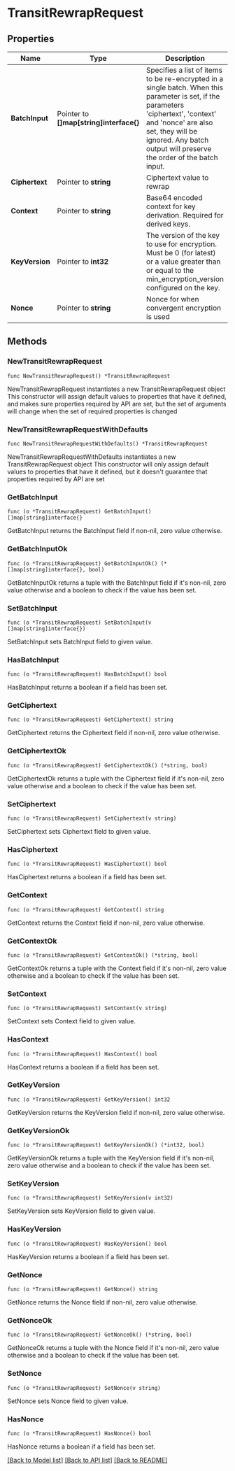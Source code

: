 # TransitRewrapRequest


## Properties

Name | Type | Description | Notes
------------ | ------------- | ------------- | -------------
**BatchInput** | Pointer to **[]map[string]interface{}** | Specifies a list of items to be re-encrypted in a single batch. When this parameter is set, if the parameters &#x27;ciphertext&#x27;, &#x27;context&#x27; and &#x27;nonce&#x27; are also set, they will be ignored. Any batch output will preserve the order of the batch input. | [optional] 
**Ciphertext** | Pointer to **string** | Ciphertext value to rewrap | [optional] 
**Context** | Pointer to **string** | Base64 encoded context for key derivation. Required for derived keys. | [optional] 
**KeyVersion** | Pointer to **int32** | The version of the key to use for encryption. Must be 0 (for latest) or a value greater than or equal to the min_encryption_version configured on the key. | [optional] 
**Nonce** | Pointer to **string** | Nonce for when convergent encryption is used | [optional] 



## Methods


### NewTransitRewrapRequest

`func NewTransitRewrapRequest() *TransitRewrapRequest`

NewTransitRewrapRequest instantiates a new TransitRewrapRequest object
This constructor will assign default values to properties that have it defined,
and makes sure properties required by API are set, but the set of arguments
will change when the set of required properties is changed

### NewTransitRewrapRequestWithDefaults

`func NewTransitRewrapRequestWithDefaults() *TransitRewrapRequest`

NewTransitRewrapRequestWithDefaults instantiates a new TransitRewrapRequest object
This constructor will only assign default values to properties that have it defined,
but it doesn't guarantee that properties required by API are set


### GetBatchInput

`func (o *TransitRewrapRequest) GetBatchInput() []map[string]interface{}`

GetBatchInput returns the BatchInput field if non-nil, zero value otherwise.

### GetBatchInputOk

`func (o *TransitRewrapRequest) GetBatchInputOk() (*[]map[string]interface{}, bool)`

GetBatchInputOk returns a tuple with the BatchInput field if it's non-nil, zero value otherwise
and a boolean to check if the value has been set.

### SetBatchInput

`func (o *TransitRewrapRequest) SetBatchInput(v []map[string]interface{})`

SetBatchInput sets BatchInput field to given value.


### HasBatchInput

`func (o *TransitRewrapRequest) HasBatchInput() bool`

HasBatchInput returns a boolean if a field has been set.




### GetCiphertext

`func (o *TransitRewrapRequest) GetCiphertext() string`

GetCiphertext returns the Ciphertext field if non-nil, zero value otherwise.

### GetCiphertextOk

`func (o *TransitRewrapRequest) GetCiphertextOk() (*string, bool)`

GetCiphertextOk returns a tuple with the Ciphertext field if it's non-nil, zero value otherwise
and a boolean to check if the value has been set.

### SetCiphertext

`func (o *TransitRewrapRequest) SetCiphertext(v string)`

SetCiphertext sets Ciphertext field to given value.


### HasCiphertext

`func (o *TransitRewrapRequest) HasCiphertext() bool`

HasCiphertext returns a boolean if a field has been set.




### GetContext

`func (o *TransitRewrapRequest) GetContext() string`

GetContext returns the Context field if non-nil, zero value otherwise.

### GetContextOk

`func (o *TransitRewrapRequest) GetContextOk() (*string, bool)`

GetContextOk returns a tuple with the Context field if it's non-nil, zero value otherwise
and a boolean to check if the value has been set.

### SetContext

`func (o *TransitRewrapRequest) SetContext(v string)`

SetContext sets Context field to given value.


### HasContext

`func (o *TransitRewrapRequest) HasContext() bool`

HasContext returns a boolean if a field has been set.




### GetKeyVersion

`func (o *TransitRewrapRequest) GetKeyVersion() int32`

GetKeyVersion returns the KeyVersion field if non-nil, zero value otherwise.

### GetKeyVersionOk

`func (o *TransitRewrapRequest) GetKeyVersionOk() (*int32, bool)`

GetKeyVersionOk returns a tuple with the KeyVersion field if it's non-nil, zero value otherwise
and a boolean to check if the value has been set.

### SetKeyVersion

`func (o *TransitRewrapRequest) SetKeyVersion(v int32)`

SetKeyVersion sets KeyVersion field to given value.


### HasKeyVersion

`func (o *TransitRewrapRequest) HasKeyVersion() bool`

HasKeyVersion returns a boolean if a field has been set.




### GetNonce

`func (o *TransitRewrapRequest) GetNonce() string`

GetNonce returns the Nonce field if non-nil, zero value otherwise.

### GetNonceOk

`func (o *TransitRewrapRequest) GetNonceOk() (*string, bool)`

GetNonceOk returns a tuple with the Nonce field if it's non-nil, zero value otherwise
and a boolean to check if the value has been set.

### SetNonce

`func (o *TransitRewrapRequest) SetNonce(v string)`

SetNonce sets Nonce field to given value.


### HasNonce

`func (o *TransitRewrapRequest) HasNonce() bool`

HasNonce returns a boolean if a field has been set.









[[Back to Model list]](../README.md#documentation-for-models) [[Back to API list]](../README.md#documentation-for-api-endpoints) [[Back to README]](../README.md)


